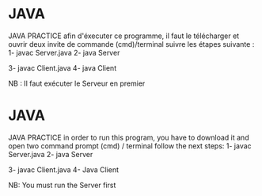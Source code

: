 # JAVA
JAVA PRACTICE
afin d'éxecuter ce programme, il faut le télécharger et ouvrir deux invite de commande (cmd)/terminal
suivre les étapes suivante :
  1- javac Server.java
  2- java Server
  
  3- javac Client.java
  4- java Client
  
NB : Il faut exécuter le Serveur en premier 


# JAVA
JAVA PRACTICE
in order to run this program, you have to download it and open two command prompt (cmd) / terminal
follow the next steps:
  1- javac Server.java
  2- java Server
  
  3- javac Client.java
  4- Java Client
  
NB: You must run the Server first
